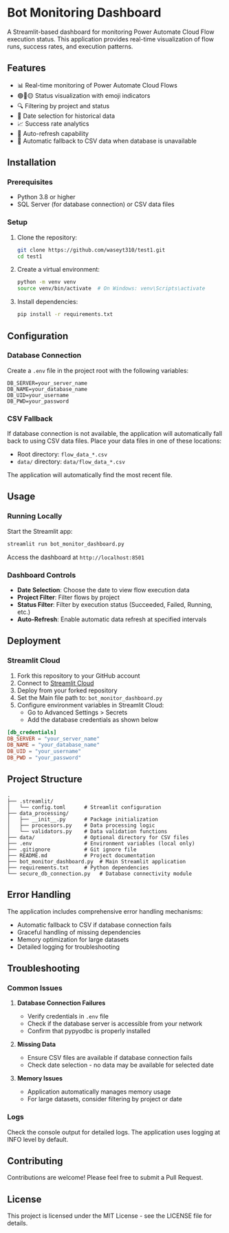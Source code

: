# Bot Monitoring Dashboard

A Streamlit-based dashboard for monitoring Power Automate Cloud Flow execution status. This application provides real-time visualization of flow runs, success rates, and execution patterns.

## Features

- 📊 Real-time monitoring of Power Automate Cloud Flows
- 🟢🔴🟡 Status visualization with emoji indicators
- 🔍 Filtering by project and status
- 📅 Date selection for historical data
- 📈 Success rate analytics
- 🔄 Auto-refresh capability
- 📁 Automatic fallback to CSV data when database is unavailable

## Installation

### Prerequisites

- Python 3.8 or higher
- SQL Server (for database connection) or CSV data files

### Setup

1. Clone the repository:
   ```bash
   git clone https://github.com/waseyt310/test1.git
   cd test1
   ```

2. Create a virtual environment:
   ```bash
   python -m venv venv
   source venv/bin/activate  # On Windows: venv\Scripts\activate
   ```

3. Install dependencies:
   ```bash
   pip install -r requirements.txt
   ```

## Configuration

### Database Connection

Create a `.env` file in the project root with the following variables:
```
DB_SERVER=your_server_name
DB_NAME=your_database_name
DB_UID=your_username
DB_PWD=your_password
```

### CSV Fallback

If database connection is not available, the application will automatically fall back to using CSV data files. Place your data files in one of these locations:
- Root directory: `flow_data_*.csv`
- `data/` directory: `data/flow_data_*.csv`

The application will automatically find the most recent file.

## Usage

### Running Locally

Start the Streamlit app:
```bash
streamlit run bot_monitor_dashboard.py
```

Access the dashboard at `http://localhost:8501`

### Dashboard Controls

- **Date Selection**: Choose the date to view flow execution data
- **Project Filter**: Filter flows by project
- **Status Filter**: Filter by execution status (Succeeded, Failed, Running, etc.)
- **Auto-Refresh**: Enable automatic data refresh at specified intervals

## Deployment

### Streamlit Cloud

1. Fork this repository to your GitHub account
2. Connect to [Streamlit Cloud](https://streamlit.io/cloud)
3. Deploy from your forked repository
4. Set the Main file path to: `bot_monitor_dashboard.py`
5. Configure environment variables in Streamlit Cloud:
   - Go to Advanced Settings > Secrets
   - Add the database credentials as shown below

```toml
[db_credentials]
DB_SERVER = "your_server_name"
DB_NAME = "your_database_name"
DB_UID = "your_username"
DB_PWD = "your_password"
```


## Project Structure

```
.
├── .streamlit/
│   └── config.toml      # Streamlit configuration
├── data_processing/
│   ├── __init__.py      # Package initialization
│   ├── processors.py    # Data processing logic
│   └── validators.py    # Data validation functions
├── data/                # Optional directory for CSV files
├── .env                 # Environment variables (local only)
├── .gitignore           # Git ignore file
├── README.md            # Project documentation
├── bot_monitor_dashboard.py  # Main Streamlit application
├── requirements.txt     # Python dependencies
└── secure_db_connection.py   # Database connectivity module
```

## Error Handling

The application includes comprehensive error handling mechanisms:
- Automatic fallback to CSV if database connection fails
- Graceful handling of missing dependencies
- Memory optimization for large datasets
- Detailed logging for troubleshooting

## Troubleshooting

### Common Issues

1. **Database Connection Failures**
   - Verify credentials in `.env` file
   - Check if the database server is accessible from your network
   - Confirm that pypyodbc is properly installed

2. **Missing Data**
   - Ensure CSV files are available if database connection fails
   - Check date selection - no data may be available for selected date

3. **Memory Issues**
   - Application automatically manages memory usage
   - For large datasets, consider filtering by project or date

### Logs

Check the console output for detailed logs. The application uses logging at INFO level by default.

## Contributing

Contributions are welcome! Please feel free to submit a Pull Request.

## License

This project is licensed under the MIT License - see the LICENSE file for details.

